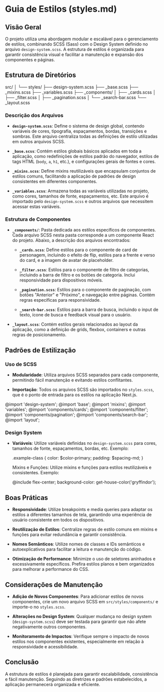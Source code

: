 # Guia de Estilos (styles.md)

## Visão Geral

O projeto utiliza uma abordagem modular e escalável para o gerenciamento de estilos, combinando SCSS (Sass) com o Design System definido no arquivo `design-system.scss`. A estrutura de estilos é organizada para garantir consistência visual e facilitar a manutenção e expansão dos componentes e páginas.

## Estrutura de Diretórios

src/ │ └── styles/ ├── design-system.scss ├── _base.scss ├── _mixins.scss ├── _variables.scss ├── _components/ │ ├── _cards.scss │ ├── _filter.scss │ ├── _pagination.scss │ └── _search-bar.scss └── _layout.scss


### Descrição dos Arquivos

- **`design-system.scss`**: Define o sistema de design global, contendo variáveis de cores, tipografia, espaçamentos, bordas, transições e sombras. Este arquivo centraliza todas as definições de estilo utilizadas em outros arquivos SCSS.

- **`_base.scss`**: Contém estilos globais básicos aplicados em toda a aplicação, como redefinições de estilos padrão do navegador, estilos de tags HTML (`body`, `a`, `h1`, etc.), e configurações gerais de fontes e cores.

- **`_mixins.scss`**: Define mixins reutilizáveis que encapsulam conjuntos de estilos comuns, facilitando a aplicação de padrões de design consistentes em diferentes componentes.

- **`_variables.scss`**: Armazena todas as variáveis utilizadas no projeto, como cores, tamanhos de fonte, espaçamentos, etc. Este arquivo é importado pelo `design-system.scss` e outros arquivos que necessitem acessar estas variáveis.

### Estrutura de Componentes

- **`_components/`**: Pasta dedicada aos estilos específicos de componentes. Cada arquivo SCSS nesta pasta corresponde a um componente React do projeto. Abaixo, a descrição dos arquivos encontrados:

  - **`_cards.scss`**: Define estilos para o componente de card de personagem, incluindo o efeito de flip, estilos para a frente e verso do card, e a imagem de avatar de placeholder.
  
  - **`_filter.scss`**: Estilos para o componente de filtro de categorias, incluindo a barra de filtro e os botões de categoria. Inclui responsividade para dispositivos móveis.
  
  - **`_pagination.scss`**: Estilos para o componente de paginação, com botões "Anterior" e "Próximo", e navegação entre páginas. Contém regras específicas para responsividade.
  
  - **`_search-bar.scss`**: Estilos para a barra de busca, incluindo o input de texto, ícone de busca e feedback visual para o usuário.

- **`_layout.scss`**: Contém estilos gerais relacionados ao layout da aplicação, como a definição de grids, flexbox, containers e outras regras de posicionamento.

## Padrões de Estilização

### Uso de SCSS

- **Modularidade**: Utiliza arquivos SCSS separados para cada componente, permitindo fácil manutenção e evitando estilos conflitantes.
  
- **Importação**: Todos os arquivos SCSS são importados no `styles.scss`, que é o ponto de entrada para os estilos na aplicação Next.js.


@import 'design-system';
@import 'base';
@import 'mixins';
@import 'variables';
@import 'components/cards';
@import 'components/filter';
@import 'components/pagination';
@import 'components/search-bar';
@import 'layout';


### Design System

- **Variáveis**: Utilize variáveis definidas no `design-system.scss` para cores, tamanhos de fonte, espaçamentos, bordas, etc. Exemplo:

  
  .example-class {
    color: $color-primary;
    padding: $spacing-md;
  }
  

  Mixins e Funções: Utilize mixins e funções para estilos reutilizáveis e consistentes. Exemplo:
  
    @include flex-center;
    background-color: get-house-color('gryffindor');
  

## Boas Práticas

- **Responsividade**: Utilize breakpoints e media queries para adaptar os estilos a diferentes tamanhos de tela, garantindo uma experiência de usuário consistente em todos os dispositivos.

- **Reutilização de Estilos**: Centralize regras de estilo comuns em mixins e funções para evitar redundância e garantir consistência.

- **Nomes Semânticos**: Utilize nomes de classes e IDs semânticos e autoexplicativos para facilitar a leitura e manutenção do código.

- **Otimização de Performance**: Minimize o uso de seletores aninhados e excessivamente específicos. Prefira estilos planos e bem organizados para melhorar a performance do CSS.

## Considerações de Manutenção

- **Adição de Novos Componentes**: Para adicionar estilos de novos componentes, crie um novo arquivo SCSS em `src/styles/components/` e importe-o no `styles.scss`.

- **Alterações no Design System**: Qualquer mudança no design system (`design-system.scss`) deve ser testada para garantir que não afete negativamente outros componentes.

- **Monitoramento de Impactos**: Verifique sempre o impacto de novos estilos nos componentes existentes, especialmente em relação à responsividade e acessibilidade.

## Conclusão

A estrutura de estilos é planejada para garantir escalabilidade, consistência e fácil manutenção. Seguindo as diretrizes e padrões estabelecidos, a aplicação permanecerá organizada e eficiente.

